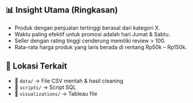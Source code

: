 ## 📊 Insight Utama (Ringkasan)

- Produk dengan penjualan tertinggi berasal dari kategori X.
- Waktu paling efektif untuk promosi adalah hari Jumat & Sabtu.
- Seller dengan rating tinggi cenderung memiliki review > 100.
- Rata-rata harga produk yang laris berada di rentang Rp50k – Rp150k.

## 📁 Lokasi Terkait

- 📂 `data/` → File CSV mentah & hasil cleaning
- 📂 `scripts/` → Script SQL
- 📂 `visualizations/` → Tableau file
